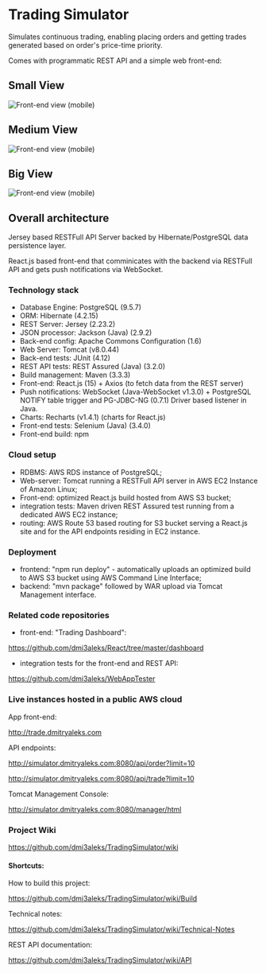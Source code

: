 # Trading Simulator

Simulates continuous trading, enabling placing orders and getting trades generated based on order's price-time priority.

Comes with programmatic REST API and a simple web front-end:

## Small View

![Front-end view (mobile)](docs/img/TSD_small.gif)

## Medium View

![Front-end view (mobile)](docs/img/TSD_medium.gif)

## Big View

![Front-end view (mobile)](docs/img/TSD_big.gif)

 
## Overall architecture

Jersey based RESTFull API Server backed by Hibernate/PostgreSQL data persistence layer.

React.js based front-end that comminicates with the backend via RESTFull API and gets push notifications via WebSocket.

### Technology stack

  * Database Engine:    PostgreSQL (9.5.7)
  * ORM:                Hibernate (4.2.15)
  * REST Server:        Jersey (2.23.2)
  * JSON processor:     Jackson (Java) (2.9.2)
  * Back-end config:    Apache Commons Configuration (1.6)
  * Web Server:         Tomcat (v8.0.44)
  * Back-end tests:     JUnit (4.12)
  * REST API tests:     REST Assured (Java) (3.2.0)
  * Build management:   Maven (3.3.3)
  * Front-end:          React.js (15) + Axios (to fetch data from the REST server)
  * Push notifications: WebSocket (Java-WebSocket v1.3.0) + PostgreSQL NOTIFY table trigger and PG-JDBC-NG (0.7.1) Driver based listener in Java.
  * Charts:             Recharts (v1.4.1) (charts for React.js)
  * Front-end tests:    Selenium (Java) (3.4.0)
  * Front-end build:    npm

### Cloud setup

  * RDBMS:              AWS RDS instance of PostgreSQL;
  * Web-server:         Tomcat running a RESTFull API server in AWS EC2 Instance of Amazon Linux;
  * Front-end:          optimized React.js build hosted from AWS S3 bucket;
  * integration tests:  Maven driven REST Assured test running from a dedicated AWS EC2 instance;
  * routing:            AWS Route 53 based routing for S3 bucket serving a React.js site and for the API endpoints residing in EC2 instance.

### Deployment

  * frontend:           "npm run deploy" - automatically uploads an optimized build to AWS S3 bucket using AWS Command Line Interface;
  * backend:            "mvn package" followed by WAR upload via Tomcat Management interface.

### Related code repositories

  * front-end: "Trading Dashboard":

  <https://github.com/dmi3aleks/React/tree/master/dashboard>

  * integration tests for the front-end and REST API:

  <https://github.com/dmi3aleks/WebAppTester>

### Live instances hosted in a public AWS cloud

App front-end:

<http://trade.dmitryaleks.com>

API endpoints:

<http://simulator.dmitryaleks.com:8080/api/order?limit=10>

<http://simulator.dmitryaleks.com:8080/api/trade?limit=10>

Tomcat Management Console:

<http://simulator.dmitryaleks.com:8080/manager/html>

### Project Wiki

<https://github.com/dmi3aleks/TradingSimulator/wiki>

#### Shortcuts:

How to build this project:

<https://github.com/dmi3aleks/TradingSimulator/wiki/Build>

Technical notes:

<https://github.com/dmi3aleks/TradingSimulator/wiki/Technical-Notes>

REST API documentation:

<https://github.com/dmi3aleks/TradingSimulator/wiki/API>
